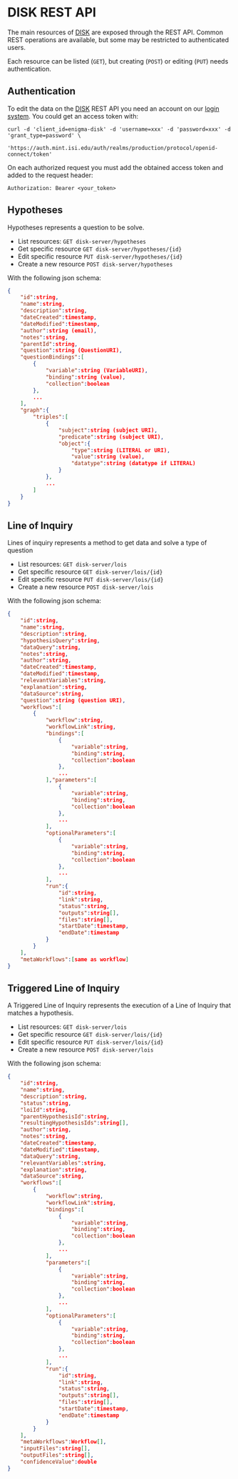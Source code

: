 # DISK REST API

The main resources of [DISK](https://disk.isi.edu) are exposed through the REST API.
Common REST operations are available, but some may be restricted to authenticated users.

Each resource can be listed (`GET`), but creating (`POST`) or editing (`PUT`) needs authentication.

## Authentication

To edit the data on the [DISK](https://disk.isi.edu) REST API you need an account on our [login system](https://auth.mint.isi.edu/auth/).
You could get an access token with:

```
curl -d 'client_id=enigma-disk' -d 'username=xxx' -d 'password=xxx' -d 'grant_type=password' \
     'https://auth.mint.isi.edu/auth/realms/production/protocol/openid-connect/token'
```

On each authorized request you must add the obtained access token and added to the request header:

```
Authorization: Bearer <your_token>
```


## Hypotheses

Hypotheses represents a question to be solve.

 - List resources: `GET disk-server/hypotheses`
 - Get specific resource `GET disk-server/hypotheses/{id}`
 - Edit specific resource `PUT disk-server/hypotheses/{id}`
 - Create a new resource `POST disk-server/hypotheses`

With the following json schema:

```json
{
    "id":string,
    "name":string,
    "description":string,
    "dateCreated":timestamp,
    "dateModified":timestamp,
    "author":string (email),
    "notes":string,
    "parentId":string,
    "question":string (QuestionURI),
    "questionBindings":[
        {
            "variable":string (VariableURI),
            "binding":string (value),
            "collection":boolean
        },
        ... 
    ],
    "graph":{
        "triples":[
            {
                "subject":string (subject URI),
                "predicate":string (subject URI),
                "object":{
                    "type":string (LITERAL or URI),
                    "value":string (value),
                    "datatype":string (datatype if LITERAL)
                }
            },
            ...
        ]
    }
}
```

## Line of Inquiry

Lines of inquiry represents a method to get data and solve a type of question

 - List resources: `GET disk-server/lois`
 - Get specific resource `GET disk-server/lois/{id}`
 - Edit specific resource `PUT disk-server/lois/{id}`
 - Create a new resource `POST disk-server/lois`

With the following json schema:

```json
{
    "id":string,
    "name":string,
    "description":string,
    "hypothesisQuery":string,
    "dataQuery":string,
    "notes":string,
    "author":string,
    "dateCreated":timestamp,
    "dateModified":timestamp,
    "relevantVariables":string,
    "explanation":string,
    "dataSource":string,
    "question":string (question URI),
    "workflows":[
        {
            "workflow":string,
            "workflowLink":string,
            "bindings":[
                {
                    "variable":string,
                    "binding":string,
                    "collection":boolean
                },
                ...
            ],"parameters":[
                {
                    "variable":string,
                    "binding":string,
                    "collection":boolean
                },
                ...
            ],
            "optionalParameters":[
                {
                    "variable":string,
                    "binding":string,
                    "collection":boolean
                },
                ...
            ],
            "run":{
                "id":string,
                "link":string,
                "status":string,
                "outputs":string[],
                "files":string[],
                "startDate":timestamp,
                "endDate":timestamp
            }
        }
    ],
    "metaWorkflows":[same as workflow]
}
```

## Triggered Line of Inquiry

A Triggered Line of Inquiry represents the execution of a Line of Inquiry that matches a hypothesis.

 - List resources: `GET disk-server/lois`
 - Get specific resource `GET disk-server/lois/{id}`
 - Edit specific resource `PUT disk-server/lois/{id}`
 - Create a new resource `POST disk-server/lois`

With the following json schema:

```json
{
    "id":string,
    "name":string,
    "description":string,
    "status":string,
    "loiId":string,
    "parentHypothesisId":string,
    "resultingHypothesisIds":string[],
    "author":string,
    "notes":string,
    "dateCreated":timestamp,
    "dateModified":timestamp,
    "dataQuery":string,
    "relevantVariables":string,
    "explanation":string,
    "dataSource":string,
    "workflows":[
        {
            "workflow":string,
            "workflowLink":string,
            "bindings":[
                {
                    "variable":string,
                    "binding":string,
                    "collection":boolean
                },
                ...
            ],
            "parameters":[
                {
                    "variable":string,
                    "binding":string,
                    "collection":boolean
                },
                ...
            ],
            "optionalParameters":[
                {
                    "variable":string,
                    "binding":string,
                    "collection":boolean
                },
                ...
            ],
            "run":{
                "id":string,
                "link":string,
                "status":string,
                "outputs":string[],
                "files":string[],
                "startDate":timestamp,
                "endDate":timestamp
            }
        }
    ],
    "metaWorkflows":Workflow[],
    "inputFiles":string[],
    "outputFiles":string[],
    "confidenceValue":double
}
```